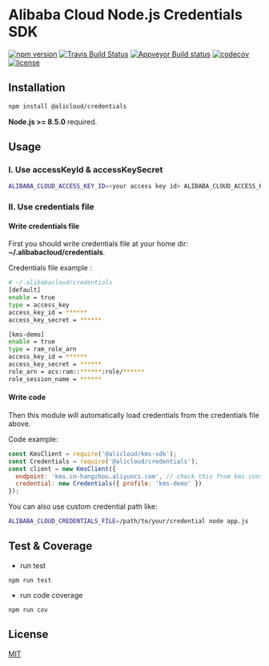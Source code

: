 # Alibaba Cloud Node.js Credentials SDK

[![npm version](https://badge.fury.io/js/@alicloud%2fcredentials.svg)](https://badge.fury.io/js/@alicloud%2fcredentials.svg)
[![Travis Build Status](https://api.travis-ci.org/aliyun/nodejs-credentials.png?branch=master)](https://travis-ci.org/aliyun/nodejs-credentials)
[![Appveyor Build status](https://ci.appveyor.com/api/projects/status/m9wp3edgrt2c098a?svg=true)](https://ci.appveyor.com/project/hyj1991/nodejs-credentials)
[![codecov](https://codecov.io/gh/aliyun/nodejs-credentials/branch/master/graph/badge.svg)](https://codecov.io/gh/aliyun/nodejs-credentials)
[![license](https://img.shields.io/github/license/mashape/apistatus.svg)](LICENSE)

## Installation

```bash
npm install @alicloud/credentials
```

**Node.js >= 8.5.0** required.

## Usage

### I. Use accessKeyId & accessKeySecret

```bash
ALIBABA_CLOUD_ACCESS_KEY_ID=<your access key id> ALIBABA_CLOUD_ACCESS_KEY_SECRET=<your access key secret> node app.js
```

### II. Use credentials file

#### Write credentials file

First you should write credentials file at your home dir: **~/.alibabacloud/credentials**.

Credentials file example :

```bash
# ~/.alibabacloud/credentials
[default]
enable = true
type = access_key
access_key_id = ******
access_key_secret = ******

[kms-demo]
enable = true
type = ram_role_arn
access_key_id = ******
access_key_secret = ******
role_arn = acs:ram::******:role/******
role_session_name = ******
```

#### Write code

Then this module will automatically load credentials from the credentials file above.

Code example:

```js
const KmsClient = require('@alicloud/kms-sdk');
const Credentials = require('@alicloud/credentials');
const client = new KmsClient({
  endpoint: 'kms.cn-hangzhou.aliyuncs.com', // check this from kms console
  credential: new Credentials({ profile: 'kms-demo' })
});
```

You can also use custom credential path like:

```bash
ALIBABA_CLOUD_CREDENTIALS_FILE=/path/to/your/credential node app.js
```

## Test & Coverage

* run test

```
npm run test
```

* run code coverage

```
npm run cov
```


## License

[MIT](LICENSE)